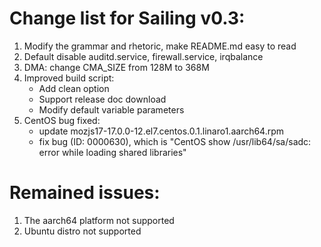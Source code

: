 # Change list for Sailing v0.3:
1. Modify the grammar and rhetoric, make README.md easy to read
2. Default disable auditd.service, firewall.service, irqbalance
3. DMA: change CMA_SIZE from 128M to 368M
4. Improved build script:
	- Add clean option
	- Support release doc download
	- Modify default variable parameters
5. CentOS bug fixed:
	- update mozjs17-17.0.0-12.el7.centos.0.1.linaro1.aarch64.rpm
	- fix bug (ID: 0000630), which is "CentOS show /usr/lib64/sa/sadc: error while loading shared libraries"

# Remained issues:
1. The aarch64 platform not supported
2. Ubuntu distro not supported
